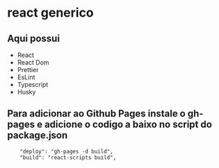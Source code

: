 # react generico

## Aqui possui
- React
- React Dom
- Prettier
- EsLint
- Typescript
- Husky

## Para adicionar ao Github Pages instale o gh-pages e adicione o codigo a baixo no script do package.json
```
    "deploy": "gh-pages -d build",
    "build": "react-scripts build",
```